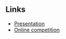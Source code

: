 ## Links

* [Presentation](https://github.com/MartinThoma/cvhci-presentation)
* [Online competition](http://141.3.14.100/cvhci/lecture1617/)
